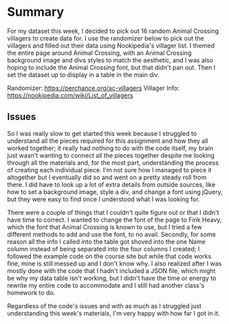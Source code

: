 # Summary

For my dataset this week, I decided to pick out 16 random Animal Crossing villagers to create data for. I use the randomizer below to pick out the villagers and filled out their data using Nookipedia's villager list. I themed the entire page around Animal Crossing, with an Animal Crossing background image and divs styles to match the aesthetic, and I was also hoping to include the Animal Crossing font, but that didn't pan out. Then I set the dataset up to display in a table in the main div.

Randomizer: https://perchance.org/ac-villagers
Villager Info: https://nookipedia.com/wiki/List_of_villagers

## Issues

So I was really slow to get started this week because I struggled to understand all the pieces required for this assignment and how they all worked together; it really had nothing to do with the code itself, my brain just wasn't wanting to connect all the pieces together despite me looking through all the materials and, for the most part, understanding the process of creating each individual piece. I'm not sure how I managed to piece it altogether but I eventually did so and went on a pretty steady roll from there. I did have to look up a lot of extra details from outside sources, like how to set a background image, style a div, and change a font using jQuery, but they were easy to find once I understood what I was looking for.

There were a couple of things that I couldn't quite figure out or that I didn't have time to correct. I wanted to change the font of the page to Fink Heavy, which the font that Animal Crossing is known to use, but I tried a few different methods to add and use the font, to no avail. Secondly, for some reason all the info I called into the table got shoved into the one Name column instead of being separated into the four columns I created; I followed the example code on the course site but while that code works fine, mine is still messed up and I don't know why. I also realized after I was mostly done with the code that I hadn't included a JSON file, which might be why my data table isn't working, but I didn't have the time or energy to rewrite my entire code to accommodate and I still had another class's homework to do.

Regardless of the code's issues and with as much as I struggled just understanding this week's materials, I'm very happy with how far I got in it.
